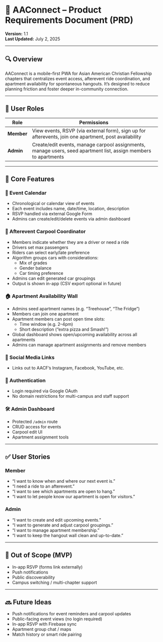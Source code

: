 
# 📘 AAConnect – Product Requirements Document (PRD)

**Version:** 1.1  
**Last Updated:** July 2, 2025

---

## 🔍 Overview

AAConnect is a mobile-first PWA for Asian American Christian Fellowship chapters that centralizes event access, afterevent ride coordination, and apartment availability for spontaneous hangouts. It’s designed to reduce planning friction and foster deeper in-community connection.

---

## 👤 User Roles

| Role   | Permissions |
|--------|-------------|
| **Member** | View events, RSVP (via external form), sign up for afterevents, join one apartment, post availability |
| **Admin**  | Create/edit events, manage carpool assignments, manage users, seed apartment list, assign members to apartments |

---

## 🌟 Core Features

### 📆 Event Calendar
- Chronological or calendar view of events
- Each event includes name, date/time, location, description
- RSVP handled via external Google Form
- Admins can create/edit/delete events via admin dashboard

### 🚗 Afterevent Carpool Coordinator
- Members indicate whether they are a driver or need a ride
- Drivers set max passengers
- Riders can select early/late preference
- Algorithm groups cars with considerations:
  - Mix of grades
  - Gender balance
  - Car timing preference
- Admins can edit generated car groupings
- Output is shown in-app (CSV export optional in future)

### 🏠 Apartment Availability Wall
- Admins seed apartment names (e.g. “Treehouse”, “The Fridge”)
- Members can join one apartment
- Apartment members can post open time slots:
  - Time window (e.g. 2–4pm)
  - Short description (“extra pizza and Smash!”)
- Global dashboard shows open/upcoming availability across all apartments
- Admins can manage apartment assignments and remove members

### 🔗 Social Media Links
- Links out to AACF’s Instagram, Facebook, YouTube, etc.

### 🔐 Authentication
- Login required via Google OAuth
- No domain restrictions for multi-campus and staff support

### 🛠 Admin Dashboard
- Protected `/admin` route
- CRUD access for events
- Carpool edit UI
- Apartment assignment tools

---

## ✅ User Stories

### Member
- “I want to know when and where our next event is.”
- “I need a ride to an afterevent.”
- “I want to see which apartments are open to hang.”
- “I want to let people know our apartment is open for visitors.”

### Admin
- “I want to create and edit upcoming events.”
- “I want to generate and adjust carpool groupings.”
- “I want to manage apartment membership.”
- “I want to keep the hangout wall clean and up-to-date.”

---

## 🚫 Out of Scope (MVP)
- In-app RSVP (forms link externally)
- Push notifications
- Public discoverability
- Campus switching / multi-chapter support

---

## 🔜 Future Ideas
- Push notifications for event reminders and carpool updates
- Public-facing event views (no login required)
- In-app RSVP with Firebase sync
- Apartment group chat / maps
- Match history or smart ride pairing
